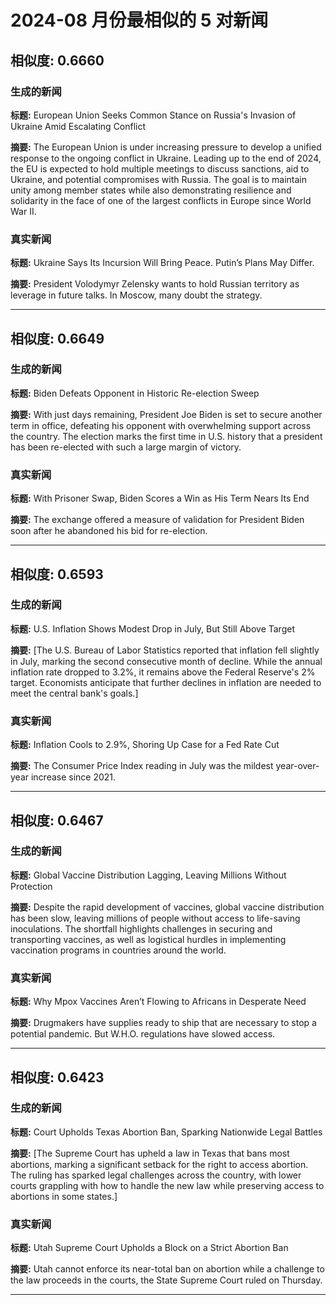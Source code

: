 # 2024-08 月份最相似的 5 对新闻

## 相似度: 0.6660

### 生成的新闻
**标题:** European Union Seeks Common Stance on Russia's Invasion of Ukraine Amid Escalating Conflict

**摘要:** The European Union is under increasing pressure to develop a unified response to the ongoing conflict in Ukraine. Leading up to the end of 2024, the EU is expected to hold multiple meetings to discuss sanctions, aid to Ukraine, and potential compromises with Russia. The goal is to maintain unity among member states while also demonstrating resilience and solidarity in the face of one of the largest conflicts in Europe since World War II.

### 真实新闻
**标题:** Ukraine Says Its Incursion Will Bring Peace. Putin’s Plans May Differ.

**摘要:** President Volodymyr Zelensky wants to hold Russian territory as leverage in future talks. In Moscow, many doubt the strategy.

---

## 相似度: 0.6649

### 生成的新闻
**标题:** Biden Defeats Opponent in Historic Re-election Sweep

**摘要:** With just days remaining, President Joe Biden is set to secure another term in office, defeating his opponent with overwhelming support across the country. The election marks the first time in U.S. history that a president has been re-elected with such a large margin of victory.

### 真实新闻
**标题:** With Prisoner Swap, Biden Scores a Win as His Term Nears Its End

**摘要:** The exchange offered a measure of validation for President Biden soon after he abandoned his bid for re-election.

---

## 相似度: 0.6593

### 生成的新闻
**标题:** U.S. Inflation Shows Modest Drop in July, But Still Above Target

**摘要:** [The U.S. Bureau of Labor Statistics reported that inflation fell slightly in July, marking the second consecutive month of decline. While the annual inflation rate dropped to 3.2%, it remains above the Federal Reserve's 2% target. Economists anticipate that further declines in inflation are needed to meet the central bank's goals.]

### 真实新闻
**标题:** Inflation Cools to 2.9%, Shoring Up Case for a Fed Rate Cut

**摘要:** The Consumer Price Index reading in July was the mildest year-over-year increase since 2021.

---

## 相似度: 0.6467

### 生成的新闻
**标题:** Global Vaccine Distribution Lagging, Leaving Millions Without Protection

**摘要:** Despite the rapid development of vaccines, global vaccine distribution has been slow, leaving millions of people without access to life-saving inoculations. The shortfall highlights challenges in securing and transporting vaccines, as well as logistical hurdles in implementing vaccination programs in countries around the world.

### 真实新闻
**标题:** Why Mpox Vaccines Aren’t Flowing to Africans in Desperate Need

**摘要:** Drugmakers have supplies ready to ship that are necessary to stop a potential pandemic. But W.H.O. regulations have slowed access.

---

## 相似度: 0.6423

### 生成的新闻
**标题:** Court Upholds Texas Abortion Ban, Sparking Nationwide Legal Battles

**摘要:** [The Supreme Court has upheld a law in Texas that bans most abortions, marking a significant setback for the right to access abortion. The ruling has sparked legal challenges across the country, with lower courts grappling with how to handle the new law while preserving access to abortions in some states.]

### 真实新闻
**标题:** Utah Supreme Court Upholds a Block on a Strict Abortion Ban

**摘要:** Utah cannot enforce its near-total ban on abortion while a challenge to the law proceeds in the courts, the State Supreme Court ruled on Thursday.

---

